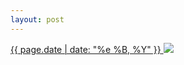 ```yaml
---
layout: post
---
```


<p>
  <a href="/377">
    <time>{{ page.date | date: "%e %B, %Y" }}</time>
  </a>
  <a href="/377"><img src="{{ site.assets_url }}/377.jpg"/></a>
</p>
